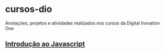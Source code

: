 # cursos-dio
Anotações, projetos e atividades realizados nos cursos da Digital Inovation One

## [Introdução ao Javascript](https://github.com/marcoa-oliveira/cursos-dio/blob/main/curso-intro-javascript/README.md)